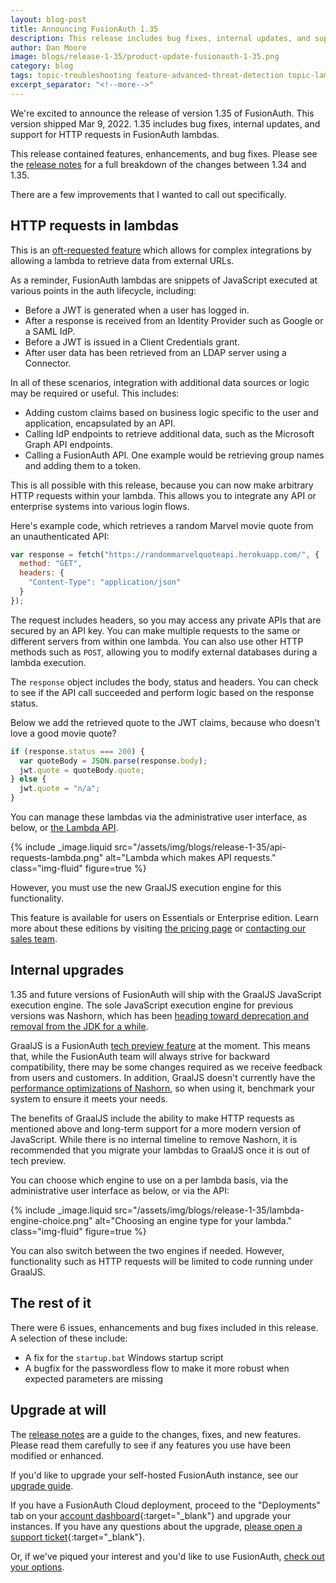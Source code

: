```yaml
---
layout: blog-post
title: Announcing FusionAuth 1.35
description: This release includes bug fixes, internal updates, and support for HTTP requests in FusionAuth lambdas.
author: Dan Moore
image: blogs/release-1-35/product-update-fusionauth-1-35.png
category: blog
tags: topic-troubleshooting feature-advanced-threat-detection topic-lambda
excerpt_separator: "<!--more-->"
---
```


We're excited to announce the release of version 1.35 of FusionAuth. This version shipped Mar 9, 2022. 1.35 includes bug fixes, internal updates, and support for HTTP requests in FusionAuth lambdas.

<!--more-->

This release contained features, enhancements, and bug fixes. Please see the [release notes](/docs/v1/tech/release-notes#version-1-35-0) for a full breakdown of the changes between 1.34 and 1.35. 

There are a few improvements that I wanted to call out specifically.

## HTTP requests in lambdas

This is an [oft-requested feature](https://github.com/FusionAuth/fusionauth-issues/issues/267) which allows for complex integrations by allowing a lambda to retrieve data from external URLs.

As a reminder, FusionAuth lambdas are snippets of JavaScript executed at various points in the auth lifecycle, including:

* Before a JWT is generated when a user has logged in.
* After a response is received from an Identity Provider such as Google or a SAML IdP.
* Before a JWT is issued in a Client Credentials grant.
* After user data has been retrieved from an LDAP server using a Connector.

In all of these scenarios, integration with additional data sources or logic may be required or useful. This includes:

* Adding custom claims based on business logic specific to the user and application, encapsulated by an API.
* Calling IdP endpoints to retrieve additional data, such as the Microsoft Graph API endpoints.
* Calling a FusionAuth API. One example would be retrieving group names and adding them to a token.

This is all possible with this release, because you can now make arbitrary HTTP requests within your lambda. This allows you to integrate any API or enterprise systems into various login flows.

Here's example code, which retrieves a random Marvel movie quote from an unauthenticated API:

```javascript
var response = fetch("https://randommarvelquoteapi.herokuapp.com/", {
  method: "GET",
  headers: {
    "Content-Type": "application/json"
  }
});
```

The request includes headers, so you may access any private APIs that are secured by an API key. You can make multiple requests to the same or different servers from within one lambda. You can also use other HTTP methods such as `POST`, allowing you to modify external databases during a lambda execution.

The `response` object includes the body, status and headers. You can check to see if the API call succeeded and perform logic based on the response status. 

Below we add the retrieved quote to the JWT claims, because who doesn't love a good movie quote?

```javascript
if (response.status === 200) {
  var quoteBody = JSON.parse(response.body);
  jwt.quote = quoteBody.quote;
} else {
  jwt.quote = "n/a";
}
```

You can manage these lambdas via the administrative user interface, as below, or [the Lambda API](/docs/v1/tech/apis/lambdas).

{% include _image.liquid src="/assets/img/blogs/release-1-35/api-requests-lambda.png" alt="Lambda which makes API requests." class="img-fluid" figure=true %}

However, you must use the new GraalJS execution engine for this functionality.

This feature is available for users on Essentials or Enterprise edition. Learn more about these editions by visiting [the pricing page](/pricing) or [contacting our sales team](/contact).

## Internal upgrades

1.35 and future versions of FusionAuth will ship with the GraalJS JavaScript execution engine. The sole JavaScript execution engine for previous versions was Nashorn, which has been [heading toward deprecation and removal from the JDK for a while](https://openjdk.java.net/jeps/335).

GraalJS is a FusionAuth [tech preview feature](/docs/v1/tech/core-concepts/roadmap#tech-preview-features) at the moment. This means that, while the FusionAuth team will always strive for backward compatibility, there may be some changes required as we receive feedback from users and customers. In addition, GraalJS doesn't currently have the [performance optimizations of Nashorn](https://github.com/FusionAuth/fusionauth-issues/issues/571#issuecomment-1061614065), so when using it, benchmark your system to ensure it meets your needs.

The benefits of GraalJS include the ability to make HTTP requests as mentioned above and long-term support for a more modern version of JavaScript. While there is no internal timeline to remove Nashorn, it is recommended that you migrate your lambdas to GraalJS once it is out of tech preview.

You can choose which engine to use on a per lambda basis, via the administrative user interface as below, or via the API:

{% include _image.liquid src="/assets/img/blogs/release-1-35/lambda-engine-choice.png" alt="Choosing an engine type for your lambda." class="img-fluid" figure=true %}

You can also switch between the two engines if needed. However, functionality such as HTTP requests will be limited to code running under GraalJS.

## The rest of it

There were 6 issues, enhancements and bug fixes included in this release. A selection of these include:

* A fix for the `startup.bat` Windows startup script
* A bugfix for the passwordless flow to make it more robust when expected parameters are missing

## Upgrade at will

The [release notes](/docs/v1/tech/release-notes#version-1-35-0) are a guide to the changes, fixes, and new features. Please read them carefully to see if any features you use have been modified or enhanced.

If you'd like to upgrade your self-hosted FusionAuth instance, see our [upgrade guide](/docs/v1/tech/admin-guide/upgrade). 

If you have a FusionAuth Cloud deployment, proceed to the "Deployments" tab on your [account dashboard](https://account.fusionauth.io/account/deployment/){:target="_blank"} and upgrade your instances. If you have any questions about the upgrade, [please open a support ticket](https://account.fusionauth.io/account/support/){:target="_blank"}.

Or, if we've piqued your interest and you'd like to use FusionAuth, [check out your options](/pricing).
